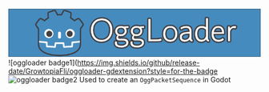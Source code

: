 ![oggloader logo](img/OggLoader.png) \
![oggloader badge1](https://img.shields.io/github/release-date/GrowtopiaFli/oggloader-gdextension?style=for-the-badge
![oggloader badge2](https://img.shields.io/github/last-commit/GrowtopiaFli/oggloader-gdextension/master?style=for-the-badge)
Used to create an `OggPacketSequence` in Godot
